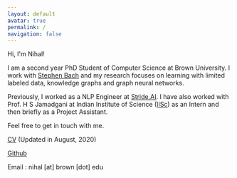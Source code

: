```yaml
---
layout: default
avatar: true
permalink: /
navigation: false
---
```


Hi, I'm Nihal!

I am a second year PhD Student of Computer Science at Brown University. I work with [Stephen Bach](http://stephenbach.net/) and my research focuses on learning with limited labeled data, knowledge graphs and graph neural networks. 

Previously, I worked as a NLP Engineer at [Stride.AI](stride.ai). I have also worked with Prof. H S Jamadgani at Indian Institute of Science ([IISc](http://www.iisc.ac.in/)) as an Intern and then briefly as a Project Assistant.

Feel free to get in touch with me.

[CV](assets/cv.pdf) (Updated in August, 2020)

<!-- [Behance](https://www.behance.net/nihalnayak7f59) -->

[Github](https://github.com/nihalnayak)

Email : nihal [at] brown [dot] edu

<!-- You can use this page to showcase your work, portfolio/project, your Latest post {% for post in site.posts limit: 1 %}<a href="{{ post.url | prepend: site.baseurl }}">{{ post.title }}</a>{% endfor %} or another stuff that you love to share to the world. -->

<!-- --- -->

<!-- ## 🅿️ Edit This Page
You’ll find this page in your `_pages` directory. Go ahead and edit it and re-build the site to see your changes. You can rebuild the site in many different ways, but the most common way is to run `jekyll serve`, which launches a web server and auto-regenerates your site when a file is updated. -->
